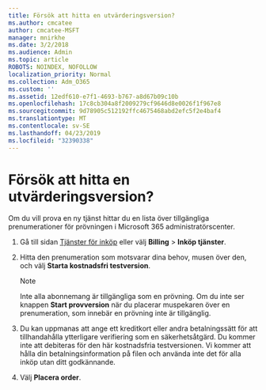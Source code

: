 ```yaml
---
title: Försök att hitta en utvärderingsversion?
ms.author: cmcatee
author: cmcatee-MSFT
manager: mnirkhe
ms.date: 3/2/2018
ms.audience: Admin
ms.topic: article
ROBOTS: NOINDEX, NOFOLLOW
localization_priority: Normal
ms.collection: Adm_O365
ms.custom: ''
ms.assetid: 12edf610-e7f1-4693-b767-a8d67b09c10b
ms.openlocfilehash: 17c8cb304a8f2009279cf9646d8e0026f1f967e8
ms.sourcegitcommit: 9d78905c512192ffc4675468abd2efc5f2e4baf4
ms.translationtype: MT
ms.contentlocale: sv-SE
ms.lasthandoff: 04/23/2019
ms.locfileid: "32390338"
---
```

# <a name="trying-to-find-a-trial"></a>Försök att hitta en utvärderingsversion?

Om du vill prova en ny tjänst hittar du en lista över tillgängliga prenumerationer för prövningen i Microsoft 365 administratörscenter.
  
1. Gå till sidan [Tjänster för inköp](https://go.microsoft.com/fwlink/p/?linkid=868433) eller välj **Billing** \> **Inköp tjänster**.
    
2. Hitta den prenumeration som motsvarar dina behov, musen över den, och välj **Starta kostnadsfri testversion**.
    
    > [!NOTE]
    > Inte alla abonnemang är tillgängliga som en prövning. Om du inte ser knappen **Start provversion** när du placerar muspekaren över en prenumeration, som innebär en prövning inte är tillgänglig. 
  
3. Du kan uppmanas att ange ett kreditkort eller andra betalningssätt för att tillhandahålla ytterligare verifiering som en säkerhetsåtgärd. Du kommer inte att debiteras för den här kostnadsfria testversionen. Vi kommer att hålla din betalningsinformation på filen och använda inte det för alla inköp utan ditt godkännande.
    
4. Välj **Placera order**.
    

